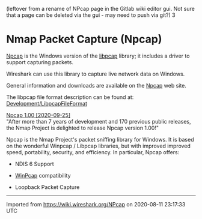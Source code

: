(leftover from a rename of NPcap page in the Gitlab wiki editor gui. Not sure that a page can be deleted via the gui - may need to push via git?)  3

# Nmap Packet Capture (Npcap)

[Npcap](https://nmap.org/npcap/) is the Windows version of the [libpcap](http://www.tcpdump.org/) library; it includes a driver to support capturing packets.

Wireshark can use this library to capture live network data on Windows.

General information and downloads are available on the [Npcap](https://nmap.org/npcap/) web site.

The libpcap file format description can be found at: [Development/LibpcapFileFormat](/Development/LibpcapFileFormat)

[Npcap 1.00 [2020-09-25]](https://github.com/nmap/npcap/blob/master/CHANGELOG.md#npcap-100-2020-09-25)  
"After more than 7 years of development and 170 previous public releases, the Nmap Project is delighted to release Npcap version 1.00!"

Npcap is the Nmap Project's packet sniffing library for Windows. It is based on the wonderful Winpcap / Libpcap libraries, but with improved improved speed, portability, security, and efficiency. In particular, Npcap offers:

  - NDIS 6 Support

  - [WinPcap](/WinPcap) compatibility

  - Loopback Packet Capture

---

Imported from https://wiki.wireshark.org/NPcap on 2020-08-11 23:17:33 UTC
